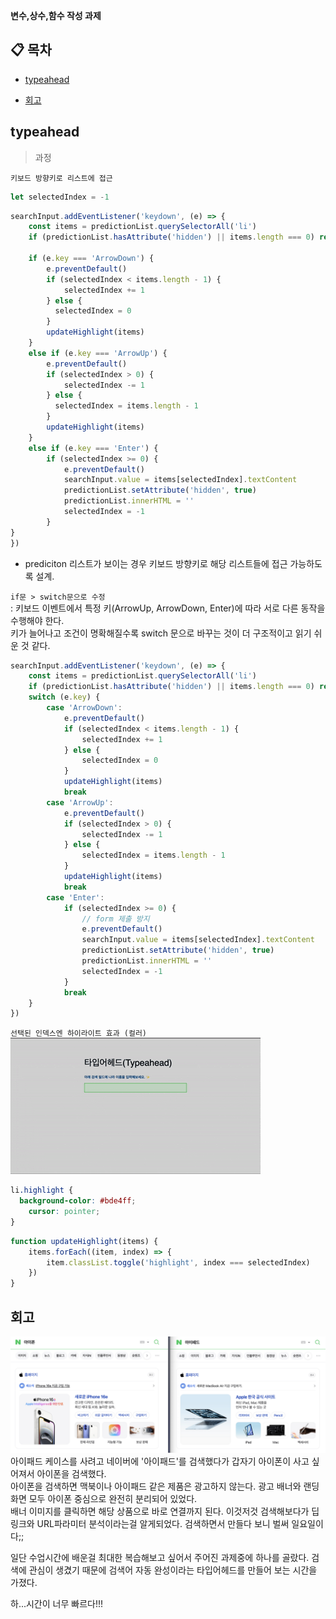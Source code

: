 **변수,상수,함수 작성 과제**

## 📋 목차

- [typeahead](#typeahead)

- [회고](#회고)

## typeahead
> 과정   

`키보드 방향키로 리스트에 접근` 
```js
let selectedIndex = -1
```
```js
searchInput.addEventListener('keydown', (e) => {
	const items = predictionList.querySelectorAll('li')
	if (predictionList.hasAttribute('hidden') || items.length === 0) return

	if (e.key === 'ArrowDown') {
		e.preventDefault()
		if (selectedIndex < items.length - 1) {
			selectedIndex += 1
		} else {
		  selectedIndex = 0
		}	
		updateHighlight(items)
	}
	else if (e.key === 'ArrowUp') {
		e.preventDefault()
		if (selectedIndex > 0) {
			selectedIndex -= 1
		} else {
		  selectedIndex = items.length - 1
		}
		updateHighlight(items)
	}
	else if (e.key === 'Enter') {
		if (selectedIndex >= 0) {
			e.preventDefault()
			searchInput.value = items[selectedIndex].textContent
			predictionList.setAttribute('hidden', true)
			predictionList.innerHTML = ''
			selectedIndex = -1
		}
}
})  
```
- prediciton 리스트가 보이는 경우 키보드 방향키로 해당 리스트들에 접근 가능하도록 설계.   

`if문 > switch문으로 수정`   
: 키보드 이벤트에서 특정 키(ArrowUp, ArrowDown, Enter)에 따라 서로 다른 동작을 수행해야 한다.   
 키가 늘어나고 조건이 명확해질수록 switch 문으로 바꾸는 것이 더 구조적이고 읽기 쉬운 것 같다.

``` js
searchInput.addEventListener('keydown', (e) => {
	const items = predictionList.querySelectorAll('li')
	if (predictionList.hasAttribute('hidden') || items.length === 0) return
	switch (e.key) {
		case 'ArrowDown':
			e.preventDefault()
			if (selectedIndex < items.length - 1) {
				selectedIndex += 1
			} else {
				selectedIndex = 0
			}
			updateHighlight(items)
			break
		case 'ArrowUp':
			e.preventDefault()
			if (selectedIndex > 0) {
				selectedIndex -= 1
			} else {
				selectedIndex = items.length - 1
			}
			updateHighlight(items)
			break
		case 'Enter':
			if (selectedIndex >= 0) {
				// form 제출 방지
				e.preventDefault()
				searchInput.value = items[selectedIndex].textContent
				predictionList.setAttribute('hidden', true)
				predictionList.innerHTML = ''
				selectedIndex = -1
			}
			break
	}
})
```  
`선택된 인덱스엔 하이라이트 효과 (컬러)`   
![typeahead](/homework/04-typeahead/img/typeahead.gif)   
```css
li.highlight {
  background-color: #bde4ff;
	cursor: pointer;
}
```
```js
function updateHighlight(items) {
	items.forEach((item, index) => {
		item.classList.toggle('highlight', index === selectedIndex)
	})
}
```

## 회고
![ipad, iphone](/homework/04-typeahead/img/ipad,%20iphone.png)
아이패드 케이스를 사려고 네이버에 '아이패드'를 검색했다가 갑자기 아이폰이 사고 싶어져서 아이폰을 검색했다.  
아이폰을 검색하면 맥북이나 아이패드 같은 제품은 광고하지 않는다. 광고 배너와 랜딩 화면 모두 아이폰 중심으로 완전히 분리되어 있었다.  
배너 이미지를 클릭하면 해당 상품으로 바로 연결까지 된다. 이것저것 검색해보다가 딥링크와 URL파라미터 분석이라는걸 알게되었다. 검색하면서 만들다 보니 벌써 일요일이다;;

일단 수업시간에 배운걸 최대한 복습해보고 싶어서 주어진 과제중에 하나를 골랐다. 검색에 관심이 생겼기 때문에 검색어 자동 완성이라는 타입어헤드를 만들어 보는 시간을 가졌다.

하...시간이 너무 빠르다!!! 
